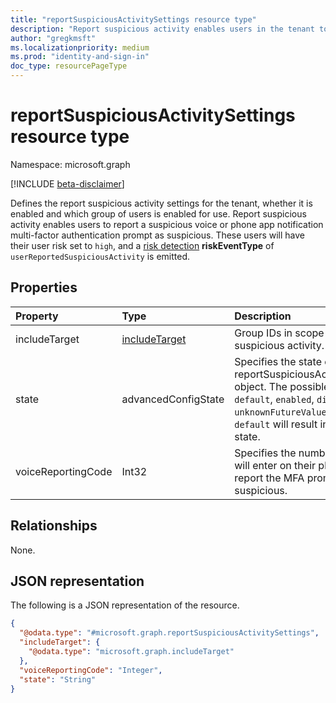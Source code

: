```yaml
---
title: "reportSuspiciousActivitySettings resource type"
description: "Report suspicious activity enables users in the tenant to report multi-factor authentication prompts as suspicious, indicating the user's credentials may have been compromised."
author: "gregkmsft"
ms.localizationpriority: medium
ms.prod: "identity-and-sign-in"
doc_type: resourcePageType
---
```


# reportSuspiciousActivitySettings resource type

Namespace: microsoft.graph

[!INCLUDE [beta-disclaimer](../../includes/beta-disclaimer.md)]

Defines the report suspicious activity settings for the tenant, whether it is enabled and which group of users is enabled for use. Report suspicious activity enables users to report a suspicious voice or phone app notification multi-factor authentication prompt as suspicious. These users will have their user risk set to `high`, and a [risk detection](riskdetection.md) **riskEventType** of `userReportedSuspiciousActivity` is emitted.

## Properties
|Property|Type|Description|
|:---|:---|:---|
|includeTarget|[includeTarget](../resources/includetarget.md)|Group IDs in scope for report suspicious activity.|
|state|advancedConfigState|Specifies the state of the reportSuspiciousActivitySettings object. The possible values are: `default`, `enabled`, `disabled`, `unknownFutureValue`. Setting to `default` will result in a disabled state.|
|voiceReportingCode|Int32|Specifies the number the user will enter on their phone to report the MFA prompt as suspicious.|

## Relationships
None.

## JSON representation
The following is a JSON representation of the resource.
<!-- {
  "blockType": "resource",
  "@odata.type": "microsoft.graph.reportSuspiciousActivitySettings"
}
-->
``` json
{
  "@odata.type": "#microsoft.graph.reportSuspiciousActivitySettings",
  "includeTarget": {
    "@odata.type": "microsoft.graph.includeTarget"
  },
  "voiceReportingCode": "Integer",
  "state": "String"
}
```

